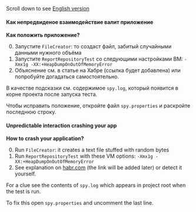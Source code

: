 Scroll down to see [English version](#unpredictable-interaction-crashing-your-app)

#### Как непредвиденое взаимодействие валит приложение

**Как положить приложение?**

0. Запустите `FileCreator`: то создаст файл, забитый случайными данными нужного объёма 
1. Запустите `ReportRepositoryTest` со следующими настройками ВМ: `-Xmx1g -XX:+HeapDumpOnOutOfMemoryError`
2. Объяснение см. в статье на Хабре (ссылка будет добавлена) или попробуйте догадаться самостоятельно.

В качестве подсказки см. содержимое `spy.log`, который появится в корне проекта после запуска теста. 

Чтобы исправить положение, откройте файл `spy.properties` и раскройте последнюю строку.

#### Unpredictable interaction crashing your app

**How to crash your application?**

0. Run `FileCreator`: it creates a text file stuffed with random bytes
1. Run `ReportRepositoryTest` with these VM options: `-Xmx1g -XX:+HeapDumpOnOutOfMemoryError`
2. See explanation on [habr.com](habr.com) (the link will be added later) or detect it yourself.

For a clue see the contents of `spy.log` which appears in project root when the test is run.

To fix this open `spy.properties` and uncomment the last line.
